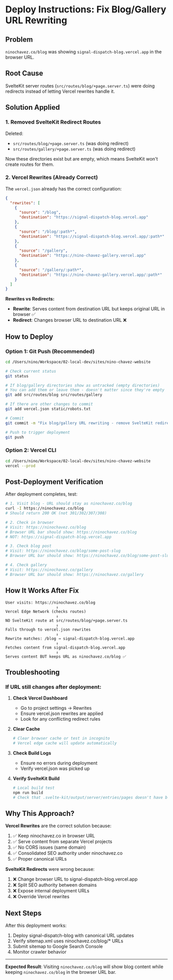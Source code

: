 # Deploy Instructions: Fix Blog/Gallery URL Rewriting

## Problem
`ninochavez.co/blog` was showing `signal-dispatch-blog.vercel.app` in the browser URL.

## Root Cause
SvelteKit server routes (`src/routes/blog/+page.server.ts`) were doing redirects instead of letting Vercel rewrites handle it.

## Solution Applied

### 1. Removed SvelteKit Redirect Routes
Deleted:
- `src/routes/blog/+page.server.ts` (was doing redirect)
- `src/routes/gallery/+page.server.ts` (was doing redirect)

Now these directories exist but are empty, which means SvelteKit won't create routes for them.

### 2. Vercel Rewrites (Already Correct)
The `vercel.json` already has the correct configuration:

```json
{
  "rewrites": [
    {
      "source": "/blog",
      "destination": "https://signal-dispatch-blog.vercel.app"
    },
    {
      "source": "/blog/:path*",
      "destination": "https://signal-dispatch-blog.vercel.app/:path*"
    },
    {
      "source": "/gallery",
      "destination": "https://nino-chavez-gallery.vercel.app"
    },
    {
      "source": "/gallery/:path*",
      "destination": "https://nino-chavez-gallery.vercel.app/:path*"
    }
  ]
}
```

**Rewrites vs Redirects:**
- **Rewrite**: Serves content from destination URL but keeps original URL in browser ✅
- **Redirect**: Changes browser URL to destination URL ❌

## How to Deploy

### Option 1: Git Push (Recommended)
```bash
cd /Users/nino/Workspace/02-local-dev/sites/nino-chavez-website

# Check current status
git status

# If blog/gallery directories show as untracked (empty directories)
# You can add them or leave them - doesn't matter since they're empty
git add src/routes/blog src/routes/gallery

# If there are other changes to commit
git add vercel.json static/robots.txt

# Commit
git commit -m "Fix blog/gallery URL rewriting - remove SvelteKit redirects, use Vercel rewrites only"

# Push to trigger deployment
git push
```

### Option 2: Vercel CLI
```bash
cd /Users/nino/Workspace/02-local-dev/sites/nino-chavez-website
vercel --prod
```

## Post-Deployment Verification

After deployment completes, test:

```bash
# 1. Visit blog - URL should stay as ninochavez.co/blog
curl -I https://ninochavez.co/blog
# Should return 200 OK (not 301/302/307/308)

# 2. Check in browser
# Visit: https://ninochavez.co/blog
# Browser URL bar should show: https://ninochavez.co/blog
# NOT: https://signal-dispatch-blog.vercel.app

# 3. Check blog post
# Visit: https://ninochavez.co/blog/some-post-slug
# Browser URL bar should show: https://ninochavez.co/blog/some-post-slug

# 4. Check gallery
# Visit: https://ninochavez.co/gallery
# Browser URL bar should show: https://ninochavez.co/gallery
```

## How It Works After Fix

```
User visits: https://ninochavez.co/blog
                      ↓
Vercel Edge Network (checks routes)
                      ↓
NO SvelteKit route at src/routes/blog/+page.server.ts
                      ↓
Falls through to vercel.json rewrites
                      ↓
Rewrite matches: /blog → signal-dispatch-blog.vercel.app
                      ↓
Fetches content from signal-dispatch-blog.vercel.app
                      ↓
Serves content BUT keeps URL as ninochavez.co/blog ✅
```

## Troubleshooting

### If URL still changes after deployment:

1. **Check Vercel Dashboard**
   - Go to project settings → Rewrites
   - Ensure vercel.json rewrites are applied
   - Look for any conflicting redirect rules

2. **Clear Cache**
   ```bash
   # Clear browser cache or test in incognito
   # Vercel edge cache will update automatically
   ```

3. **Check Build Logs**
   - Ensure no errors during deployment
   - Verify vercel.json was picked up

4. **Verify SvelteKit Build**
   ```bash
   # Local build test
   npm run build
   # Check that .svelte-kit/output/server/entries/pages doesn't have blog or gallery routes
   ```

## Why This Approach?

**Vercel Rewrites** are the correct solution because:
1. ✅ Keep ninochavez.co in browser URL
2. ✅ Serve content from separate Vercel projects
3. ✅ No CORS issues (same domain)
4. ✅ Consolidated SEO authority under ninochavez.co
5. ✅ Proper canonical URLs

**SvelteKit Redirects** were wrong because:
1. ❌ Change browser URL to signal-dispatch-blog.vercel.app
2. ❌ Split SEO authority between domains
3. ❌ Expose internal deployment URLs
4. ❌ Override Vercel rewrites

## Next Steps

After this deployment works:
1. Deploy signal-dispatch-blog with canonical URL updates
2. Verify sitemap.xml uses ninochavez.co/blog/* URLs
3. Submit sitemap to Google Search Console
4. Monitor crawler behavior

---

**Expected Result**: Visiting `ninochavez.co/blog` will show blog content while keeping `ninochavez.co/blog` in the browser URL bar.
